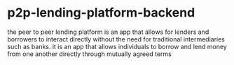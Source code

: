 # p2p-lending-platform-backend
the peer to peer lending platform is an app that allows for lenders and borrowers to interact directly without the need for traditional intermediaries such as banks. it is an app that allows individuals to borrow and lend money from one another directly through mutually agreed terms

